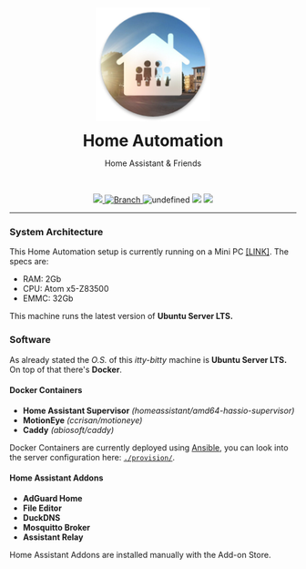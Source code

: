 <p align="center">
	<img src="supporting_files/icon.png" width="200">
	<h1 align=center style="margin: 0;">Home Automation</h1>
	<p align=center>Home Assistant & Friends</p>
	<br>
	<p align=center>
		<a href="https://travis-ci.org/eliseomartelli/ParentsHomeAutomation">
			<img src="https://travis-ci.org/eliseomartelli/ParentsHomeAutomation.svg?branch=master"/>
		</a>
		<a href="https://github.com/eliseomartelli/ParentsHomeAutomation/tree/master">
			<img src="https://img.shields.io/badge/Branch-master-green.svg?longCache=true"
				alt="Branch">
		</a>
		<img alt="undefined" src="https://img.shields.io/github/license/eliseomartelli/ParentsHomeAutomation.svg">
		<img src="https://img.shields.io/badge/haversion-0.106.6-blue.svg">
		<img src="https://img.shields.io/badge/automations-19-purple.svg">
	</p>
</p>  

---

### System Architecture

This Home Automation setup is currently running on a Mini PC [[LINK]](https://amzn.to/2MLfRn9).
The specs are:
- RAM: 2Gb
- CPU: Atom x5-Z83500
- EMMC: 32Gb  

This machine runs the latest version of **Ubuntu Server LTS.**

### Software
As already stated the *O.S.* of this *itty-bitty* machine is **Ubuntu Server LTS.**
On top of that there's **Docker**.

#### Docker Containers
- **Home Assistant Supervisor**
*(homeassistant/amd64-hassio-supervisor)*
- **MotionEye** 
*(ccrisan/motioneye)*
- **Caddy** 
*(abiosoft/caddy)*

Docker Containers are currently deployed using [Ansible](https://www.ansible.com/), you can look into the server configuration here: [`./provision/`](https://github.com/eliseomartelli/ParentsHomeAutomation/tree/master/provision).

#### Home Assistant Addons
- **AdGuard Home**
- **File Editor**
- **DuckDNS**
- **Mosquitto Broker**
- **Assistant Relay**

Home Assistant Addons are installed manually with the Add-on Store. 
